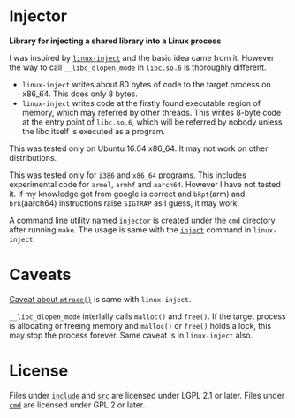 # Injector

**Library for injecting a shared library into a Linux process**

I was inspired by [`linux-inject`][] and the basic idea came from it.
However the way to call `__libc_dlopen_mode` in `libc.so.6` is
thoroughly different.

* `linux-inject` writes about 80 bytes of code to the target process
  on x86_64. This does only 8 bytes.
* `linux-inject` writes code at the firstly found executable region
  of memory, which may referred by other threads. This writes 8-byte
  code at the entry point of `libc.so.6`, which will be referred by
  nobody unless the libc itself is executed as a program.

This was tested only on Ubuntu 16.04 x86_64. It may not work on other
distributions.

This was tested only for `i386` and `x86_64` programs. This includes
experimental code for `armel`, `armhf` and `aarch64`. However I have
not tested it. If my knowledge got from google is correct and `bkpt`(arm)
and `brk`(aarch64) instructions raise `SIGTRAP` as I guess, it may work.

A command line utility named `injector` is created under the [`cmd`][]
directory after running `make`. The usage is same with the [`inject`][]
command in `linux-inject`.

# Caveats

[Caveat about `ptrace()`][] is same with `linux-inject`.

`__libc_dlopen_mode` interlally calls `malloc()` and `free()`.
If the target process is allocating or freeing memory and
`malloc()` or `free()` holds a lock, this may stop the process
forever. Same caveat is in `linux-inject` also.

# License

Files under [`include`][] and [`src`][] are licensed under LGPL 2.1 or later.
Files under [`cmd`][] are licensed under GPL 2 or later.

[`linux-inject`]: https://github.com/gaffe23/linux-inject
[Caveat about `ptrace()`]: https://github.com/gaffe23/linux-inject#caveat-about-ptrace
[`inject`]: https://github.com/gaffe23/linux-inject#usage
[`cmd`]: cmd
[`include`]: include
[`src`]: src
